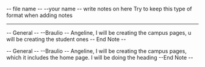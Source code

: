-- file name --
--your name --
write notes on here 
Try to keep this type of format when adding notes 
--  --

-- General --
--Braulio --
Angeline, I will be creating the campus pages, u will be creating the student ones
-- End Note --


-- General --
--Braulio --
Angeline, I will be creating the campus pages, which it includes the home page. I will be doing the heading 
--End Note --
